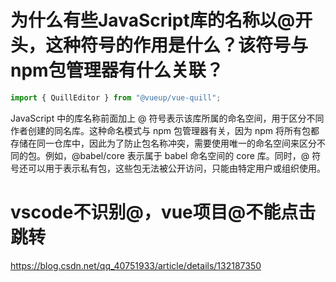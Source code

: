 
# 为什么有些JavaScript库的名称以@开头，这种符号的作用是什么？该符号与npm包管理器有什么关联？
```javascript
import { QuillEditor } from "@vueup/vue-quill";
```

JavaScript 中的库名称前面加上 @ 符号表示该库所属的命名空间，用于区分不同作者创建的同名库。这种命名模式与 npm 包管理器有关，因为 npm 将所有包都存储在同一仓库中，因此为了防止包名称冲突，需要使用唯一的命名空间来区分不同的包。例如，@babel/core 表示属于 babel 命名空间的 core 库。同时，@ 符号还可以用于表示私有包，这些包无法被公开访问，只能由特定用户或组织使用。



# vscode不识别@，vue项目@不能点击跳转
https://blog.csdn.net/qq_40751933/article/details/132187350